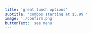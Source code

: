 ```yaml
---
title: 'great lunch options'
subtitle: 'combos starting at $5.99 '
image: './confirm.png'
buttonText: 'see menu'
---
```


